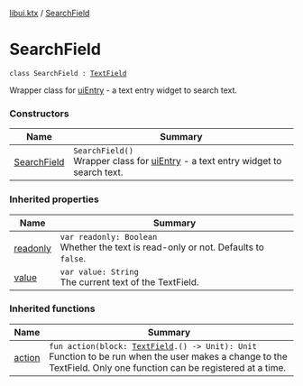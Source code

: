 [libui.ktx](../README.md) / [SearchField](README.md)

# SearchField

`class SearchField : `[`TextField`](../-text-field/README.md)

Wrapper class for [uiEntry](../../libui/ui-entry.md) - a text entry widget to search text.

### Constructors

| Name | Summary |
|---|---|
| [SearchField](-search-field.md) | `SearchField()`<br>Wrapper class for [uiEntry](../../libui/ui-entry.md) - a text entry widget to search text. |

### Inherited properties

| Name | Summary |
|---|---|
| [readonly](../-text-field/readonly.md) | `var readonly: Boolean`<br>Whether the text is read-only or not. Defaults to `false`. |
| [value](../-text-field/value.md) | `var value: String`<br>The current text of the TextField. |

### Inherited functions

| Name | Summary |
|---|---|
| [action](../-text-field/action.md) | `fun action(block: `[`TextField`](../-text-field/README.md)`.() -> Unit): Unit`<br>Function to be run when the user makes a change to the TextField. Only one function can be registered at a time. |
